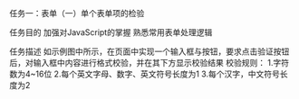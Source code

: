 任务一：表单（一）单个表单项的检验

任务目的
加强对JavaScript的掌握
熟悉常用表单处理逻辑

任务描述
如示例图中所示，在页面中实现一个输入框与按钮，要求点击验证按钮后，对输入框中内容进行格式校验，并在其下方显示校验结果
校验规则：
1.字符数为4~16位
2.每个英文字母、数字、英文符号长度为1
3.每个汉字，中文符号长度为2
